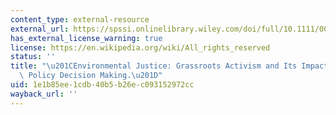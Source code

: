 ```yaml
---
content_type: external-resource
external_url: https://spssi.onlinelibrary.wiley.com/doi/full/10.1111/0022-4537.00184
has_external_license_warning: true
license: https://en.wikipedia.org/wiki/All_rights_reserved
status: ''
title: "\u201CEnvironmental Justice: Grassroots Activism and Its Impact on Public\
  \ Policy Decision Making.\u201D"
uid: 1e1b85ee-1cdb-40b5-b26e-c093152972cc
wayback_url: ''
---
```

